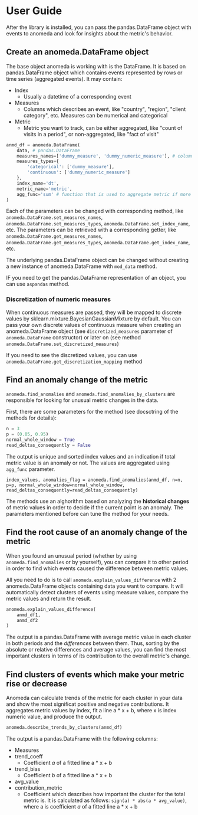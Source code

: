 # User Guide

After the library is installed, you can pass the pandas.DataFrame object with events to anomeda and look for insights about the metric's behavior. 

## Create an anomeda.DataFrame object

The base object anomeda is working with is the DataFrame. It is based on pandas.DataFrame object which contains events represented by rows or time series (aggregated events). It may contain:
- Index
    - Usually a datetime of a corresponding event
- Measures
    - Columns which describes an event, like "country", "region", "client category", etc. Measures can be numerical and categorical
- Metric
    - Metric you want to track, can be either aggregated, like "count of visits in a period", or non-aggregated, like "fact of visit"

```python
anmd_df = anomeda.DataFrame(
    data, # pandas.DataFrame
    measures_names=['dummy_measure', 'dummy_numeric_measure'], # columns represending measures
    measures_types={
        'categorical': ['dummy_measure'], 
        'continuous': ['dummy_numeric_measure']
    },
    index_name='dt',
    metric_name='metric',
    agg_func='sum' # function that is used to aggregate metric if more than 1 metric value will be found for a particular set of measure values
)
```

Each of the parameters can be changed with corresponding method, like `anomeda.DataFrame.set_measures_names`, `anomeda.DataFrame.set_measures_types`, `anomeda.DataFrame.set_index_name`, etc. The parameters can be retrieved with a corresponding getter, like `anomeda.DataFrame.get_measures_names`, `anomeda.DataFrame.get_measures_types`, `anomeda.DataFrame.get_index_name`, etc.

The underlying pandas.DataFrame object can be changed without creating a new instance of anomeda.DataFrame with `mod_data` method.

IF you need to get the pandas.DataFrame representation of an object, you can use `aspandas` method.

### Discretization of numeric measures

When continuous measures are passed, they will be mapped to discrete values by sklearn.mixture.BayesianGaussianMixture by default. You can pass your own discrete values of continuous measure when creating an anomeda.DataFrame object (see `discretized_measures` parameter of `anomeda.DataFrame` constructor) or later on (see method `anomeda.DataFrame.set_discretized_measures`)

If you need to see the discretized values, you can use `anomeda.DataFrame.get_discretization_mapping` method

## Find an anomaly change of the metric

`anomeda.find_anomalies` and `anomeda.find_anomalies_by_clusters` are responsible for looking for unusual metric changes in the data.

First, there are some parameters for the method (see docsctring of the methods for details):

```python
n = 3
p = (0.05, 0.95)
normal_whole_window = True
read_deltas_consequently = False
```

The output is unique and sorted index values and an indication if total metric value is an anomaly or not. The values are aggregated using `agg_func` parameter.
```
index_values, anomalies_flag = anomeda.find_anomalies(anmd_df, n=n, p=p, normal_whole_window=normal_whole_window, read_deltas_consequently=read_deltas_consequently)
```

The methods use an alghorithm based on analyzing the **historical changes** of metric values in order to decide if the current point is an anomaly. The parameters mentioned before can tune the method for your needs.

## Find the root cause of an anomaly change of the metric

When you found an unusual period (whether by using `anomeda.find_anomalies` or by yourself), you can compare it to other period in order to find which events caused the difference between metric values.

All you need to do is to call `anomeda.explain_values_difference` with 2 anomeda.DataFrame objects containing data you want to compare. It will automatically detect clusters of events using measure values, compare the metric values and return the result.

```python
anomeda.explain_values_difference(
    anmd_df1,
    anmd_df2
)
```

The output is a pandas.DataFrame with average metric value in each cluster in both periods and the *differences* between them. Thus, sorting by the absolute or relative differences and average values, you can find the most important clusters in terms of its contribution to the overall metric's change. 

## Find clusters of events which make your metric rise or decrease

Anomeda can calculate trends of the metric for each cluster in your data and show the most significat positive and negative contributions. It aggregates metric values by index, fit a line a * x + b, where x is index numeric value, and produce the output.

```python
anomeda.describe_trends_by_clusters(anmd_df)
```

The output is a pandas.DataFrame with the following columns:
- Measures
- trend_coeff
    - Coefficient *a* of a fitted line a * x + b
- trend_bias
    - Coefficient *b* of a fitted line a * x + b
- avg_value 
- contribution_metric 
    - Coefficient which describes how important the cluster for the total metric is. It is calculated as follows: `sign(a) * abs(a * avg_value)`, where a is coefficient *a* of a fitted line a * x + b